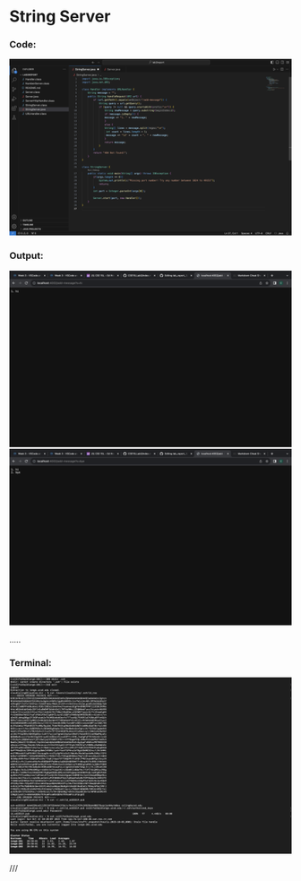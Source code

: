 
# String Server
### Code: 

![Image](Lab3Code.png)  

### Output:

![Image](Lab3SS1.png)  
![Image](Lab3SS2.png)  

.....

### Terminal:
![Image](Lab3Terminal.png)  

///







